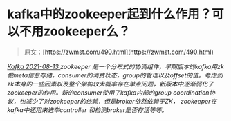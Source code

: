 <!--yml
category: 未分类
date: 0001-01-01 00:00:00
-->

# kafka中的zookeeper起到什么作用？可以不用zookeeper么？

> 原文：[https://zwmst.com/490.html](https://zwmst.com/490.html)

   [ *Kafka* ](https://zwmst.com/kafka)*[ <time datetime="2021-08-14T06:56:33+08:00"> 2021-08-13 </time> ](https://zwmst.com/490.html)  zookeeper 是一个分布式的协调组件，早期版本的kafka用zk做meta信息存储，consumer的消费状态，group的管理以及offset的值。考虑到zk本身的一些因素以及整个架构较大概率存在单点问题，新版本中逐渐弱化了zookeeper的作用。新的consumer使用了kafka内部的group coordination协议，也减少了对zookeeper的依赖，但是broker依然依赖于ZK， zookeeper在kafka中还用来选举controller 和检测broker是否存活等等。*